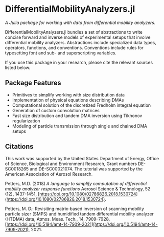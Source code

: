 # DifferentialMobilityAnalyzers.jl

*A Julia package for working with data from differential mobility analyzers.*

DifferentialMobilityAnalyzers.jl bundles a set of abstractions to write concise forward and inverse models of experimental setups that involve  differential mobility analyzers. Abstractions include specialized data types, operators, functions, and conventions. 
Conventions include rules for typesetting font and sub- and superscripting variables. 

If you use this package in your research, please cite the relevant sources listed below. 

## Package Features

- Primitives to simplify working with size distribution data
- Implementation of physical equations describing DMAs
- Computational solution of the discretized Fredholm integral equation
- Generation of custom convolution matrices 
- Fast size distribution and tandem DMA inversion using Tikhonov regularization
- Modeling of particle transmission through single and chained DMA setups

## Citations

This work was supported by the United States Department of Energy, Office of Science, Biological and Environment Research, Grant numbers DE-SC0018265 and DE-SC00021074. The tutorial was supported by the American Association of Aerosol Research. 

Petters, M.D. (2018) _A language to simplify computation of differential mobility analyzer response functions_ Aerosol Science & Technology, 52 (12), 1437-1451, [https://doi.org/10.1080/02786826.2018.1530724](https://doi.org/10.1080/02786826.2018.1530724).

Petters, M. D.: Revisiting matrix-based inversion of scanning mobility particle sizer (SMPS) and humidified tandem differential mobility analyzer (HTDMA) data, Atmos. Meas. Tech., 14, 7909–7928, [https://doi.org/10.5194/amt-14-7909-2021](https://doi.org/10.5194/amt-14-7909-2021), 2021.
